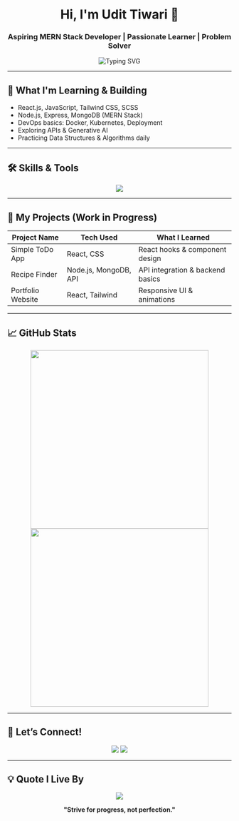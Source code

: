 <h1 align="center">Hi, I'm Udit Tiwari 👋</h1>
<h3 align="center">Aspiring MERN Stack Developer | Passionate Learner | Problem Solver</h3>

<p align="center">
  <img src="https://readme-typing-svg.demolab.com?font=Fira+Code&weight=600&size=22&pause=1000&color=00FFFF&center=true&vCenter=true&width=700&lines=Learning+Every+Day.;Building+Projects+With+Passion.;MERN+Stack+%2B+DevOps+%2B+APIs" alt="Typing SVG" />
</p>

---

## 🚀 What I'm Learning & Building

- React.js, JavaScript, Tailwind CSS, SCSS  
- Node.js, Express, MongoDB (MERN Stack)  
- DevOps basics: Docker, Kubernetes, Deployment  
- Exploring APIs & Generative AI  
- Practicing Data Structures & Algorithms daily  

---

## 🛠 Skills & Tools

<p align="center">
  <img src="https://skillicons.dev/icons?i=js,react,nodejs,mongodb,express,tailwind,scss,html,css,git,github" />
</p>

---

## 🎯 My Projects (Work in Progress)

| Project Name | Tech Used | What I Learned |
|--------------|-----------|----------------|
| Simple ToDo App | React, CSS | React hooks & component design |
| Recipe Finder | Node.js, MongoDB, API | API integration & backend basics |
| Portfolio Website | React, Tailwind | Responsive UI & animations |

---

## 📈 GitHub Stats

<p align="center">
  <img src="https://github-readme-stats.vercel.app/api?username=udit03&show_icons=true&theme=radical&hide_border=true" width="400"/>
  <img src="https://github-readme-streak-stats.herokuapp.com/?user=udit03&theme=radical&hide_border=true" width="400"/>
</p>

---

## 🌱 Let’s Connect!

<p align="center">
  <a href="mailto:tiwariudit03@gmail.com"><img src="https://img.shields.io/badge/Gmail-tiwariudit03@gmail.com-D14836?style=for-the-badge&logo=gmail&logoColor=white" /></a>
  <a href="https://www.linkedin.com/in/udit-tiwari-56998a271/"><img src="https://img.shields.io/badge/LinkedIn-Udit%20Tiwari-blue?style=for-the-badge&logo=linkedin" /></a>
</p>

---

## 💡 Quote I Live By

<p align="center">
  <img src="https://quotes-github-readme.vercel.app/api?type=horizontal&theme=tokyonight" />
</p>

<p align="center"><b>"Strive for progress, not perfection."</b></p>

